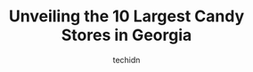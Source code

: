 ---
layout: ampstory
image: https://i0.wp.com/paketmu.com/wp-content/uploads/2023/06/savannahs-candy-kitchen-0-in-georgia-1686365801.jpeg?resize=640,853
author: techidn
featured: false
description: Explore the diverse Candy Store scene in Georgia, home to an incredible selection of 10 establishments catering to every taste. Whether youre in search of iconic favorites or undiscovered t
title: Unveiling the 10 Largest Candy Stores in Georgia
cover:
   title: Unveiling the 10 Largest Candy Stores in Georgia
   subtitle: RICKPATE
   background: https://paketmu.com/wp-content/uploads/2023/06/savannahs-candy-kitchen-0-in-georgia-1686365801.jpeg

pages: 
 - layout: thirds
   top: <h1>#1 Savannahs Candy Kitchen</h1>
   bottom: "<p>Loved this place. Love chocolate. Great treats. I really liked the store the atmosphere and the scents of candies fudge and all kinds of goodies were awesome. I was stayi</p>"
   background: https://paketmu.com/wp-content/uploads/2023/06/savannahs-candy-kitchen-1-in-georgia-1686365812.jpeg
   backgroundblur: true
 - layout: thirds
   top: <h1>#2 River Street Sweets</h1>
   bottom: "<p>Probably the best candy place that Ive been to in my life.  They have all the normal, generic, candy but they also have fantastic homemade treats. I heard great things a</p>"
   background: https://paketmu.com/wp-content/uploads/2023/06/savannahs-candy-kitchen-2-in-georgia-1686365813.jpeg
   cta:
      link: https://paketmu.com/unveiling-the-10-largest-candy-stores-in-georgia/
      text: Unveiling the 10 Largest Candy Stores in Georgia
 - layout: thirds
   top: <h1>#3 Hansel & Gretel Candy Kitchen</h1>
   bottom: "<p>An absolutely amazing chocolate and candy shop that has something for everyone. Trying to control your blood sugar? They even have sugar free chocolates. My kids always w</p>"
   background: https://paketmu.com/wp-content/uploads/2023/06/savannahs-candy-kitchen-3-in-georgia-1686365813.jpeg
   cta:
      link: https://paketmu.com/unveiling-the-10-largest-candy-stores-in-georgia/
      text: Unveiling the 10 Largest Candy Stores in Georgia
 - layout: thirds
   top: <h1>#4 Savannahs Candy Kitchen</h1>
   bottom: "<p>318 W Saint Julian Street, Savannah, GA 31401, United States</p>"
   background: https://images.unsplash.com/photo-1515405295579-ba7b45403062?ixlib=rb-4.0.3&ixid=MnwxMjA3fDB8MHxwaG90by1wYWdlfHx8fGVufDB8fHx8&auto=format&fit=crop&w=640&h=853&q=80
   cta:
      link: https://paketmu.com/unveiling-the-10-largest-candy-stores-in-georgia/
      text: Unveiling the 10 Largest Candy Stores in Georgia
 - layout: thirds
   top: <h1>#5 Hansel & Gretel Candy Kitchen</h1>
   bottom: "<p>8078 S Main St, Helen, GA 30545, United States</p>"
   background: https://images.unsplash.com/photo-1540457036297-448b6b99e91c?ixlib=rb-4.0.3&ixid=MnwxMjA3fDB8MHxwaG90by1wYWdlfHx8fGVufDB8fHx8&auto=format&fit=crop&w=640&h=853&q=80
   cta:
      link: https://paketmu.com/unveiling-the-10-largest-candy-stores-in-georgia/
      text: Unveiling the 10 Largest Candy Stores in Georgia
 - layout: thirds
   top: <h1>#6 ITSUGAR</h1>
   bottom: "<p>B A, 264 19th St NW Bulding 2, Suite 2100, Atlanta, GA 30363, United States</p>"
   background: https://images.unsplash.com/photo-1599422314077-f4dfdaa4cd09?ixlib=rb-4.0.3&ixid=MnwxMjA3fDB8MHxwaG90by1wYWdlfHx8fGVufDB8fHx8&auto=format&fit=crop&w=640&h=853&q=80
   cta:
      link: https://paketmu.com/unveiling-the-10-largest-candy-stores-in-georgia/
      text: Unveiling the 10 Largest Candy Stores in Georgia
 - layout: thirds
   top: <h1>#7 River Street Sweets • Savannahs Candy Kitchen</h1>
   bottom: "<p>455 Legends Pl, Atlanta, GA 30339, United States</p>"
   background: https://images.unsplash.com/photo-1533998839656-76f5e4b2bccb?ixlib=rb-4.0.3&ixid=MnwxMjA3fDB8MHxwaG90by1wYWdlfHx8fGVufDB8fHx8&auto=format&fit=crop&w=640&h=853&q=80
   cta:
      link: https://paketmu.com/unveiling-the-10-largest-candy-stores-in-georgia/
      text: Unveiling the 10 Largest Candy Stores in Georgia
 - layout: thirds
   middle: Continue reading...
   background: https://images.unsplash.com/photo-1567360425618-1594206637d2?ixlib=rb-4.0.3&ixid=MnwxMjA3fDB8MHxwaG90by1wYWdlfHx8fGVufDB8fHx8&auto=format&fit=crop&w=640&h=853&q=80
   cta:
      link: https://paketmu.com/unveiling-the-10-largest-candy-stores-in-georgia/
      text: Unveiling the 10 Largest Candy Stores in Georgia
      
---
